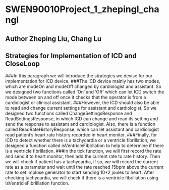 # SWEN90010Project_1_zhepingl_changl
## Author Zheping Liu, Chang Lu

## Strategies for Implementation of ICD and CloseLoop

###In this paragraph we will introduce the strategies we devise for our implementation for ICD device.
###The ICD device mainly has two modes, which are modeOn and modeOff changed by  cardiologist and assistant. So we designed two functions called ‘On’ and ‘Off’ which can let ICD switch the mode between on and off once it checks that the operator is from a cardiologist or clinical assistant.
###However, the ICD should also be able to read and change current settings for assistant and cardiologist. So we designed two functions called ChangeSettingsResponse and ReadSettingsResponse, in which ICD can change and read its setting and send the response to assistant and cardiologist. Also, there is a function called ReadRateHistoryResponse, which can let assistant and cardiologist read patient’s heart rate history recorded in heart monitor.
###Finally, for ICD to detect whether there is a tachycardia or a ventricle fibrillation, we designed a function called isVentricleFibrillation to help to determine if there is a ventricle fibrillation.
###In the tick function, we will first record the rate and send it to heart monitor, then add the current rate to rate history. Then we will check if patient has a tachycardia, if so, we will record the current rate as a parameter and wait until the rate reached 15bpm above the current rate to set impluse generator to start sending 10*2 joules to heart. After checking tachycardia, we will check if there is a ventricle fibrillation using IsVentricleFibrilllation function.
